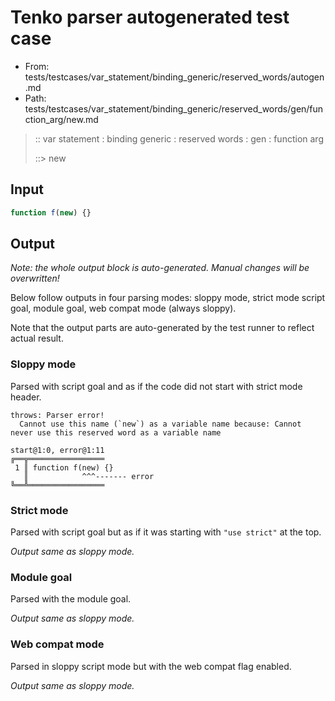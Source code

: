# Tenko parser autogenerated test case

- From: tests/testcases/var_statement/binding_generic/reserved_words/autogen.md
- Path: tests/testcases/var_statement/binding_generic/reserved_words/gen/function_arg/new.md

> :: var statement : binding generic : reserved words : gen : function arg
>
> ::> new

## Input


`````js
function f(new) {}
`````

## Output

_Note: the whole output block is auto-generated. Manual changes will be overwritten!_

Below follow outputs in four parsing modes: sloppy mode, strict mode script goal, module goal, web compat mode (always sloppy).

Note that the output parts are auto-generated by the test runner to reflect actual result.

### Sloppy mode

Parsed with script goal and as if the code did not start with strict mode header.

`````
throws: Parser error!
  Cannot use this name (`new`) as a variable name because: Cannot never use this reserved word as a variable name

start@1:0, error@1:11
╔══╦═════════════════
 1 ║ function f(new) {}
   ║            ^^^------- error
╚══╩═════════════════

`````

### Strict mode

Parsed with script goal but as if it was starting with `"use strict"` at the top.

_Output same as sloppy mode._

### Module goal

Parsed with the module goal.

_Output same as sloppy mode._

### Web compat mode

Parsed in sloppy script mode but with the web compat flag enabled.

_Output same as sloppy mode._
